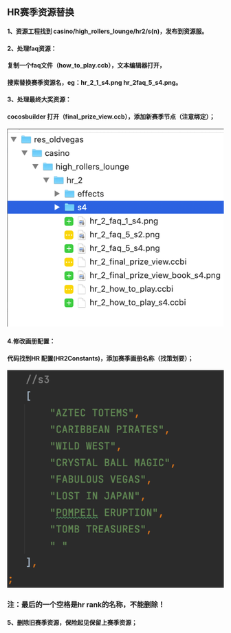 ## HR赛季资源替换

#### 1、资源工程找到 casino/high\_rollers\_lounge/hr2/s(n)，发布到资源服。

#### 2、处理faq资源：

#### 复制一个faq文件（how\_to\_play.ccb），文本编辑器打开，

#### 搜索替换赛季资源名，eg：hr\_2\_1\_s4.png   hr\_2faq\_5\_s4.png。

#### 3、处理最终大奖资源：

#### cocosbuilder 打开（final\_prize\_view.ccb），添加新赛季节点（注意绑定）；

![image1](/assets/1758727509687_6bf413bd.png)

#### 4.修改画册配置：

#### 代码找到HR 配置(HR2Constants)，添加赛季画册名称（找策划要）；

![image2](/assets/1758727509689_c56ac4e7.png)

### 注：最后的一个空格是hr rank的名称，不能删除！

#### **5、删除旧赛季资源，保险起见保留上赛季资源；**



